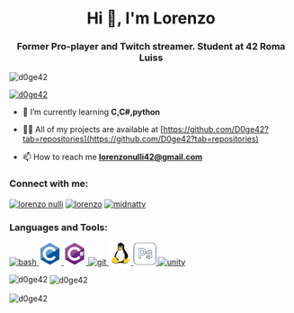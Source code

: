 <h1 align="center">Hi 👋, I'm Lorenzo</h1>
<h3 align="center">Former Pro-player and Twitch streamer. Student at 42 Roma Luiss</h3>

<p align="left"> <img src="https://komarev.com/ghpvc/?username=d0ge42&label=Profile%20views&color=0e75b6&style=flat" alt="d0ge42" /> </p>

<p align="left"> <a href="https://github.com/ryo-ma/github-profile-trophy"><img src="https://github-profile-trophy.vercel.app/?username=d0ge42" alt="d0ge42" /></a> </p>

- 🌱 I’m currently learning **C,C#,python**

- 👨‍💻 All of my projects are available at [https://github.com/D0ge42?tab=repositories](https://github.com/D0ge42?tab=repositories)

- 📫 How to reach me **lorenzonulli42@gmail.com**

<h3 align="left">Connect with me:</h3>
<p align="left">
<a href="https://linkedin.com/in/lorenzo nulli" target="blank"><img align="center" src="https://raw.githubusercontent.com/rahuldkjain/github-profile-readme-generator/master/src/images/icons/Social/linked-in-alt.svg" alt="lorenzo nulli" height="30" width="40" /></a>
<a href="https://fb.com/lorenzo "midna" nulli" target="blank"><img align="center" src="https://raw.githubusercontent.com/rahuldkjain/github-profile-readme-generator/master/src/images/icons/Social/facebook.svg" alt="lorenzo "midna" nulli" height="30" width="40" /></a>
<a href="https://instagram.com/midnattv" target="blank"><img align="center" src="https://raw.githubusercontent.com/rahuldkjain/github-profile-readme-generator/master/src/images/icons/Social/instagram.svg" alt="midnattv" height="30" width="40" /></a>
</p>

<h3 align="left">Languages and Tools:</h3>
<p align="left"> <a href="https://www.gnu.org/software/bash/" target="_blank" rel="noreferrer"> <img src="https://www.vectorlogo.zone/logos/gnu_bash/gnu_bash-icon.svg" alt="bash" width="40" height="40"/> </a> <a href="https://www.cprogramming.com/" target="_blank" rel="noreferrer"> <img src="https://raw.githubusercontent.com/devicons/devicon/master/icons/c/c-original.svg" alt="c" width="40" height="40"/> </a> <a href="https://www.w3schools.com/cs/" target="_blank" rel="noreferrer"> <img src="https://raw.githubusercontent.com/devicons/devicon/master/icons/csharp/csharp-original.svg" alt="csharp" width="40" height="40"/> </a> <a href="https://git-scm.com/" target="_blank" rel="noreferrer"> <img src="https://www.vectorlogo.zone/logos/git-scm/git-scm-icon.svg" alt="git" width="40" height="40"/> </a> <a href="https://www.linux.org/" target="_blank" rel="noreferrer"> <img src="https://raw.githubusercontent.com/devicons/devicon/master/icons/linux/linux-original.svg" alt="linux" width="40" height="40"/> </a> <a href="https://www.photoshop.com/en" target="_blank" rel="noreferrer"> <img src="https://raw.githubusercontent.com/devicons/devicon/master/icons/photoshop/photoshop-line.svg" alt="photoshop" width="40" height="40"/> </a> <a href="https://unity.com/" target="_blank" rel="noreferrer"> <img src="https://www.vectorlogo.zone/logos/unity3d/unity3d-icon.svg" alt="unity" width="40" height="40"/> </a> </p>

<p><img align="left" src="https://github-readme-stats.vercel.app/api/top-langs?username=d0ge42&show_icons=true&locale=en&layout=compact" alt="d0ge42" /></p>

<p>&nbsp;<img align="center" src="https://github-readme-stats.vercel.app/api?username=d0ge42&show_icons=true&locale=en" alt="d0ge42" /></p>

<p><img align="center" src="https://github-readme-streak-stats.herokuapp.com/?user=d0ge42&" alt="d0ge42" /></p>

